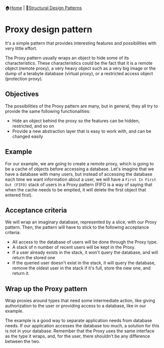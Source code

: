 :house:[Home](https://github.com/DevilsTear/go-design-patterns/README.md "Table of Contents") | :file_folder:[Structural Design Patterns](https://github.com/DevilsTear/go-design-patterns/gangs-of-four/structural/README.md "Structural Design Patterns Table of Contents")
# Proxy design pattern
It's a simple pattern that provides interesting features and possibilities with very little effort.

The Proxy pattern usually wraps an object to hide some of its characteristics. These
characteristics could be the fact that it is a remote object (remote proxy), a very heavy object
such as a very big image or the dump of a terabyte database (virtual proxy), or a restricted
access object (protection proxy).

## Objectives
The possibilities of the Proxy pattern are many, but in general, they all try to provide the
same following functionalities:
- Hide an object behind the proxy so the features can be hidden, restricted, and so on
- Provide a new abstraction layer that is easy to work with, and can be changed easily

## Example
For our example, we are going to create a remote proxy, which is going to be a cache of
objects before accessing a database. Let's imagine that we have a database with many users,
but instead of accessing the database each time we want information about a user, we will
have a `First In First Out (FIFO)` stack of users in a Proxy pattern (FIFO is a way of saying
that when the cache needs to be emptied, it will delete the first object that entered first).

## Acceptance criteria
We will wrap an imaginary database, represented by a slice, with our Proxy pattern. Then,
the pattern will have to stick to the following acceptance criteria:
- All access to the database of users will be done through the Proxy type.
- A stack of n number of recent users will be kept in the Proxy.
- If a user already exists in the stack, it won't query the database, and will return the stored one
- If the queried user doesn't exist in the stack, it will query the database, remove the oldest user in the stack if it's full, store the new one, and return it.

## Wrap up the Proxy pattern
Wrap proxies around types that need some intermediate action, like giving authorization to
the user or providing access to a database, like in our example.

The example is a good way to separate application needs from database needs. If our
application accesses the database too much, a solution for this is not in your database.
Remember that the Proxy uses the same interface as the type it wraps, and, for the user,
there shouldn't be any difference between the two.
